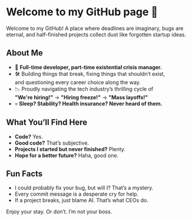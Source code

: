 # Welcome to my GitHub page 🎉  

Welcome to my GitHub! A place where deadlines are imaginary, bugs are eternal, and half-finished projects collect dust like forgotten startup ideas.

## About Me  
- 🚀 **Full-time developer, part-time existential crisis manager.**  
- 🛠️ Building things that break, fixing things that shouldn’t exist,  
  and questioning every career choice along the way.  
- 📉 Proudly navigating the tech industry’s thrilling cycle of  
  **"We're hiring!"** → **"Hiring freeze!"** → **"Mass layoffs!"**  
- 💀 **Sleep? Stability? Health insurance? Never heard of them.**  

## What You’ll Find Here  
- **Code?** Yes.  
- **Good code?** That’s subjective.  
- **Projects I started but never finished?** Plenty.  
- **Hope for a better future?** Haha, good one.  

## Fun Facts  
- I could probably fix your bug, but will I? That’s a mystery.  
- Every commit message is a desperate cry for help.  
- If a project breaks, just blame AI. That’s what CEOs do.  

Enjoy your stay. Or don’t. I’m not your boss.  
